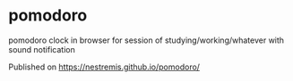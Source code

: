 # pomodoro

pomodoro clock in browser for session of studying/working/whatever with sound notification 

Published on https://nestremis.github.io/pomodoro/

